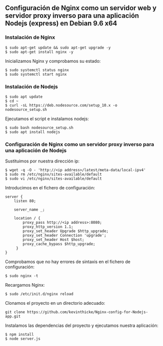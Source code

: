 
## Configuración de Nginx como un servidor web y servidor proxy inverso para una aplicación Nodejs (express) en Debian 9.6 x64

### Instalación de Nginx

```
$ sudo apt-get update && sudo apt-get upgrade -y
$ sudo apt-get install nginx -y
```

Inicializamos Nginx y comprobamos su estado:
```
$ sudo systemctl status nginx
$ sudo systemctl start nginx
```

### Instalación de Nodejs
```
$ sudo apt update
$ cd ~
$ curl -sL https://deb.nodesource.com/setup_10.x -o nodesource_setup.sh
```
Ejecutamos el script e instalamos nodejs:
```
$ sudo bash nodesource_setup.sh
$ sudo apt install nodejs
```
### Configuración de Nginx como un servidor proxy inverso para una aplicación de Nodejs

Sustituimos <ip address> por nuestra dirección ip:
```
$ wget -q -O - 'http://<ip address>/latest/meta-data/local-ipv4'
$ sudo rm /etc/nginx/sites-available/default
$ sudo vi /etc/nginx/sites-available/default
```

Introducimos en el fichero de configuración:
```
server {
    listen 80;

    server_name _;

    location / {
        proxy_pass http://<ip address>:8080;
        proxy_http_version 1.1;
        proxy_set_header Upgrade $http_upgrade;
        proxy_set_header Connection 'upgrade';
        proxy_set_header Host $host;
        proxy_cache_bypass $http_upgrade;
     }
}

```
Comprobamos que no hay errores de sintaxis en el fichero de configuración:
```
$ sudo nginx -t
```
Recargamos Nginx:
```
$ sudo /etc/init.d/nginx reload
```
Clonamos el proyecto en un directorio adecuado:
```
git clone https://github.com/kevinthicke/Nginx-config-for-Nodejs-app.git
```
Instalamos las dependencias del proyecto y ejecutamos nuestra aplicación:
```
$ npm install
$ node server.js
```
